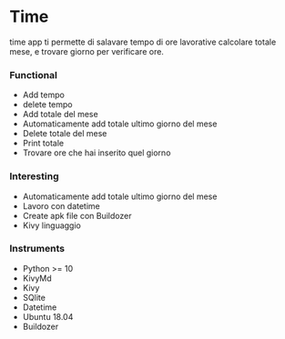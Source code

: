 # Time

time app ti permette di salavare tempo di ore lavorative calcolare totale mese, e trovare giorno per verificare ore.
### Functional
- Add tempo
- delete tempo 
- Add totale del mese  
- Automaticamente add totale ultimo giorno del mese 
- Delete totale del mese
- Print totale 
- Trovare ore che hai inserito quel giorno

### Interesting
- Automaticamente add totale ultimo giorno del mese
- Lavoro con datetime 
- Create apk file con Buildozer
- Kivy linguaggio


### Instruments

- Python >= 10
- KivyMd
- Kivy
- SQlite
- Datetime
- Ubuntu 18.04
- Buildozer
